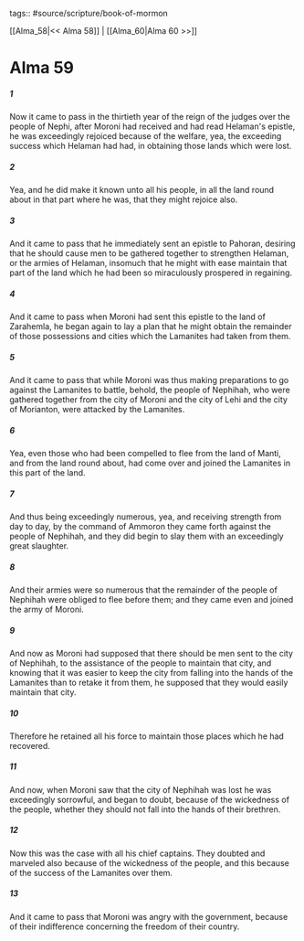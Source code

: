 tags:: #source/scripture/book-of-mormon

[[Alma_58|<< Alma 58]] | [[Alma_60|Alma 60 >>]]

# Alma 59

##### 1

Now it came to pass in the thirtieth year of the reign of the judges over the people of Nephi, after Moroni had received and had read Helaman's epistle, he was exceedingly rejoiced because of the welfare, yea, the exceeding success which Helaman had had, in obtaining those lands which were lost.

##### 2

Yea, and he did make it known unto all his people, in all the land round about in that part where he was, that they might rejoice also.

##### 3

And it came to pass that he immediately sent an epistle to Pahoran, desiring that he should cause men to be gathered together to strengthen Helaman, or the armies of Helaman, insomuch that he might with ease maintain that part of the land which he had been so miraculously prospered in regaining.

##### 4

And it came to pass when Moroni had sent this epistle to the land of Zarahemla, he began again to lay a plan that he might obtain the remainder of those possessions and cities which the Lamanites had taken from them.

##### 5

And it came to pass that while Moroni was thus making preparations to go against the Lamanites to battle, behold, the people of Nephihah, who were gathered together from the city of Moroni and the city of Lehi and the city of Morianton, were attacked by the Lamanites.

##### 6

Yea, even those who had been compelled to flee from the land of Manti, and from the land round about, had come over and joined the Lamanites in this part of the land.

##### 7

And thus being exceedingly numerous, yea, and receiving strength from day to day, by the command of Ammoron they came forth against the people of Nephihah, and they did begin to slay them with an exceedingly great slaughter.

##### 8

And their armies were so numerous that the remainder of the people of Nephihah were obliged to flee before them; and they came even and joined the army of Moroni.

##### 9

And now as Moroni had supposed that there should be men sent to the city of Nephihah, to the assistance of the people to maintain that city, and knowing that it was easier to keep the city from falling into the hands of the Lamanites than to retake it from them, he supposed that they would easily maintain that city.

##### 10

Therefore he retained all his force to maintain those places which he had recovered.

##### 11

And now, when Moroni saw that the city of Nephihah was lost he was exceedingly sorrowful, and began to doubt, because of the wickedness of the people, whether they should not fall into the hands of their brethren.

##### 12

Now this was the case with all his chief captains. They doubted and marveled also because of the wickedness of the people, and this because of the success of the Lamanites over them.

##### 13

And it came to pass that Moroni was angry with the government, because of their indifference concerning the freedom of their country.
